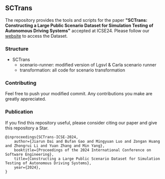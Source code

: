 ## SCTrans
The repository provides the tools and scripts for the paper **"SCTrans: Constructing a Large Public Scenario Dataset for Simulation Testing of Autonomous Driving Systems"** accepted at ICSE24. Please follow our [website](https://seclab-fudan.github.io/SCTrans/) to access the Dataset.

### Structure
- SCTrans
    - scenario-runner: modified version of Lgsvl & Carla scenario runner
    - transformation: all code for scenario transformation

### Contributing
Feel free to push your modified commit. Any contributions you make are greatly appreciated.

### Publication
If you find this repository useful, please consider citing our paper and give this repository a Star.
```
@inproceedings{SCTrans-ICSE-2024,
    author={Jiarun Dai and Bufan Gao and Mingyuan Luo and Zongan Huang and Zhongrui Li and Yuan Zhang and Min Yang},
    booktitle={Proceedings of the 2024 International Conference on Software Engineering},
    title={Constructing a Large Public Scenario Dataset for Simulation Testing of Autonomous Driving Systems},
    year={2024},
}
```




